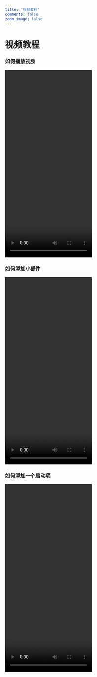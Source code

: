 ```yaml
---
title: '视频教程'
comments: false
zoom_image: false
---
```

# 视频教程

### 如何播放视频
<video width="281.25" height="609" controls>
  <source src="http://q7j44vxdc.bkt.clouddn.com/how_to_play_video.MOV" type="video/mp4"></video>

  ### 如何添加小部件
  <video width="281.25" height="609" controls>
  <source src="http://q7j44vxdc.bkt.clouddn.com/%E6%B7%BB%E5%8A%A0%E5%B0%8F%E9%83%A8%E4%BB%B6.MOV" type="video/mp4"></video>

  ### 如何添加一个启动项
  <video width="281.25" height="609" controls>
  <source src="http://q7j44vxdc.bkt.clouddn.com/add_launch_item.MOV" type="video/mp4"></video>